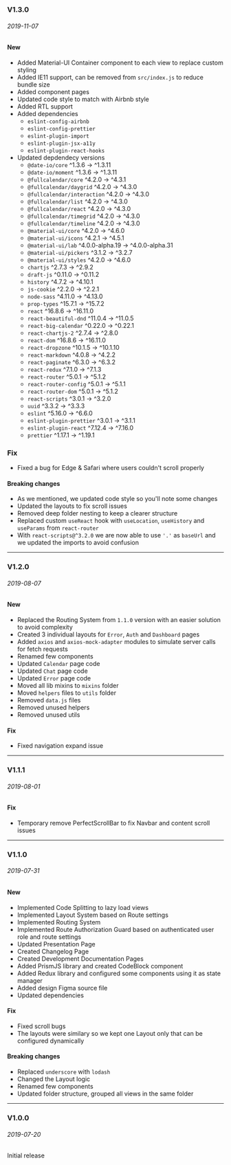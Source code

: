 ### V1.3.0

###### 2019-11-07

#### New
- Added Material-UI Container component to each view to replace custom styling
- Added IE11 support, can be removed from `src/index.js` to reduce bundle size
- Added component pages
- Updated code style to match with Airbnb style
- Added RTL support
- Added dependencies
  - `eslint-config-airbnb`
  - `eslint-config-prettier`
  - `eslint-plugin-import`
  - `eslint-plugin-jsx-a11y`
  - `eslint-plugin-react-hooks`
- Updated depdendecy versions
  - `@date-io/core` ^1.3.6 -> ^1.3.11
  - `@date-io/moment` ^1.3.6 -> ^1.3.11
  - `@fullcalendar/core` ^4.2.0 -> ^4.3.1
  - `@fullcalendar/daygrid` ^4.2.0 -> ^4.3.0
  - `@fullcalendar/interaction` ^4.2.0 -> ^4.3.0
  - `@fullcalendar/list` ^4.2.0 -> ^4.3.0
  - `@fullcalendar/react` ^4.2.0 -> ^4.3.0
  - `@fullcalendar/timegrid` ^4.2.0 -> ^4.3.0
  - `@fullcalendar/timeline` ^4.2.0 -> ^4.3.0
  - `@material-ui/core` ^4.2.0 -> ^4.6.0
  - `@material-ui/icons` ^4.2.1 -> ^4.5.1
  - `@material-ui/lab` ^4.0.0-alpha.19 -> ^4.0.0-alpha.31
  - `@material-ui/pickers` ^3.1.2 -> ^3.2.7
  - `@material-ui/styles` ^4.2.0 -> ^4.6.0
  - `chartjs` ^2.7.3 -> ^2.9.2
  - `draft-js` ^0.11.0 -> ^0.11.2
  - `history` ^4.7.2 -> ^4.10.1
  - `js-cookie` ^2.2.0 -> ^2.2.1
  - `node-sass` ^4.11.0 -> ^4.13.0
  - `prop-types` ^15.7.1 -> ^15.7.2
  - `react` ^16.8.6 -> ^16.11.0
  - `react-beautiful-dnd` ^11.0.4 -> ^11.0.5
  - `react-big-calendar` ^0.22.0 -> ^0.22.1
  - `react-chartjs-2` ^2.7.4 -> ^2.8.0
  - `react-dom` ^16.8.6 -> ^16.11.0
  - `react-dropzone` ^10.1.5 -> ^10.1.10
  - `react-markdown` ^4.0.8 -> ^4.2.2
  - `react-paginate` ^6.3.0 -> ^6.3.2
  - `react-redux` ^7.1.0 -> ^7.1.3
  - `react-router` ^5.0.1 -> ^5.1.2
  - `react-router-config` ^5.0.1 -> ^5.1.1
  - `react-router-dom` ^5.0.1 -> ^5.1.2
  - `react-scripts` ^3.0.1 -> ^3.2.0
  - `uuid` ^3.3.2 -> ^3.3.3
  - `eslint` ^5.16.0 -> ^6.6.0
  - `eslint-plugin-prettier` ^3.0.1 -> ^3.1.1
  - `eslint-plugin-react` ^7.12.4 -> ^7.16.0
  - `prettier` ^1.17.1 -> ^1.19.1

### Fix

- Fixed a bug for Edge & Safari where users couldn't scroll properly

#### Breaking changes

- As we mentioned, we updated code style so you'll note some changes
- Updated the layouts to fix scroll issues
- Removed deep folder nesting to keep a clearer structure
- Replaced custom `useReact` hook with `useLocation`, `useHistory` and `useParams` from `react-router`
- With `react-scripts@^3.2.0` we are now able to use `'.'` as `baseUrl` and we updated the imports to avoid confusion

---

### V1.2.0

###### 2019-08-07

#### New

- Replaced the Routing System from `1.1.0` version with an easier solution to avoid complexity
- Created 3 individual layouts for `Error`, `Auth` and `Dashboard` pages
- Added `axios` and `axios-mock-adapter` modules to simulate server calls for fetch requests
- Renamed few components
- Updated `Calendar` page code
- Updated `Chat` page code
- Updated `Error` page code
- Moved all lib mixins to `mixins` folder
- Moved `helpers` files to `utils` folder
- Removed `data.js` files
- Removed unused helpers
- Removed unused utils

#### Fix

- Fixed navigation expand issue

---

### V1.1.1

###### 2019-08-01

#### Fix

- Temporary remove PerfectScrollBar to fix Navbar and content scroll issues

---

### V1.1.0

###### 2019-07-31

#### New

- Implemented Code Splitting to lazy load views
- Implemented Layout System based on Route settings
- Implemented Routing System
- Implemented Route Authorization Guard based on authenticated user role and route settings
- Updated Presentation Page
- Created Changelog Page
- Created Development Documentation Pages
- Added PrismJS library and created CodeBlock component
- Added Redux library and configured some components using it as state manager
- Added design Figma source file
- Updated dependencies

#### Fix

- Fixed scroll bugs
- The layouts were similary so we kept one Layout only that can be configured dynamically

#### Breaking changes

- Replaced `underscore` with `lodash`
- Changed the Layout logic
- Renamed few components
- Updated folder structure, grouped all views in the same folder

---

### V1.0.0

###### 2019-07-20

Initial release

